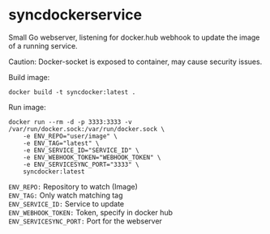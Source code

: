 # syncdockerservice

Small Go webserver, listening for docker.hub webhook to update the image of a running service.

Caution: Docker-socket is exposed to container, may cause security issues.


Build image: <br>
```
docker build -t syncdocker:latest .
```

Run image: <br>
```
docker run --rm -d -p 3333:3333 -v /var/run/docker.sock:/var/run/docker.sock \
    -e ENV_REPO="user/image" \
    -e ENV_TAG="latest" \
    -e ENV_SERVICE_ID="SERVICE_ID" \
    -e ENV_WEBHOOK_TOKEN="WEBHOOK_TOKEN" \
    -e ENV_SERVICESYNC_PORT="3333" \
    syncdocker:latest
```

```ENV_REPO:``` Repository to watch (Image) <br>
```ENV_TAG:``` Only watch matching tag<br>
```ENV_SERVICE_ID:``` Service to update<br>
```ENV_WEBHOOK_TOKEN:``` Token, specify in docker hub<br>
```ENV_SERVICESYNC_PORT:``` Port for the webserver<br>
